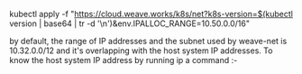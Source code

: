 kubectl apply -f "https://cloud.weave.works/k8s/net?k8s-version=$(kubectl version | base64 | tr -d '\n')&env.IPALLOC_RANGE=10.50.0.0/16"

by default, the range of IP addresses and the subnet used by weave-net is 10.32.0.0/12 and it's overlapping with the host system IP addresses.
To know the host system IP address by running ip a command :-